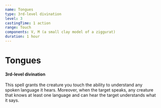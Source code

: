 ```yaml
---
name: Tongues
type: 3rd-level divination
level: 3
castingTime: 1 action
range: Touch
components: V, M (a small clay model of a ziggurat)
duration: 1 hour
---
```


# Tongues

#### 3rd-level divination

This spell grants the creature you touch the ability to understand any spoken language it hears. Moreover, when the target speaks, any creature that knows at least one language and can hear the target understands what it says.
